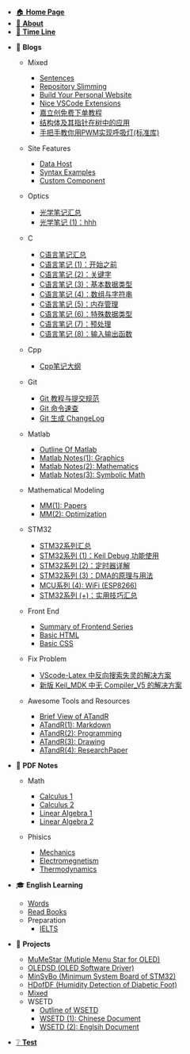 - [🏠 **Home Page**](HOMEPAGE.md)
- [👋 **About**](README.md)
- [📃 **Time Line**](TimeLine.md)
<!-- - [📰 **To Be Dealing With**](ToBeDealingWith.md) -->




- 📓 **Blogs**
  - Mixed <!-- empty line is necessary to avoid the error -->

    - [Sentences](Blogs/Mixed/Sentences.md)  
    - [Repository Slimming](Blogs/Mixed/RepoSlimming.md)
    - [Build Your Personal Website](Blogs/Mixed/BuildYourSite.md)
    - [Nice VSCode Extensions](Blogs/Mixed/Nice%20VSCode%20Extenstions.md)
    - [嘉立创免费下单教程](Blogs/Mixed/嘉立创免费下单教程.md)
    - [结构体及其指针在树中的应用](Blogs/Mixed/结构体及其指针在树中的应用.md)
    - [手把手教你用PWM实现呼吸灯(标准库)](Blogs/Mixed/手把手教你用PWM实现呼吸灯(标准库).md)
  - Site Features
    - [Data Host](Blogs/SiteFeatures/Data%20Host.md)
    - [Syntax Examples](Blogs/SiteFeatures/Syntax%20Examples.md)
    - [Custom Component](Blogs/SiteFeatures/Custom%20Component.md)
  - Optics
    - [光学笔记汇总](Blogs/Optics/光学笔记汇总.md)
    - [光学笔记 (1)：hhh](Blogs/Optics/光学笔记%20(1)：hhh.md)
  - C
    - [C语言笔记汇总](Blogs/C/OutlineOfCNotes.md)
    - [C语言笔记 (1)：开始之前](Blogs/C/CNotes(1)-BeforeStarting.md)
    - [C语言笔记 (2)：关键字](Blogs/C/CNotes(2)-MemoryAndKeywords.md)
    - [C语言笔记 (3)：基本数据类型](Blogs/C/CNotes(3)-DataTypes.md)
    - [C语言笔记 (4)：数组与字符串](Blogs/C/CNotes(4)-ArrayAndString.md)
    - [C语言笔记 (5)：内存管理](Blogs/C/CNotes(5)-MemoryManagement.md)
    - [C语言笔记 (6)：特殊数据类型](Blogs/C/CNotes(6)-SpecialDataTypes.md)
    - [C语言笔记 (7)：预处理](Blogs/C/CNotes(7)-Preproccess.md)
    - [C语言笔记 (8)：输入输出函数](Blogs/C/CNotes(8)-IOFunctions.md)
  - Cpp
    - [Cpp笔记大纲](Blogs/Cpp/Cpp笔记大纲.md)
  - Git
    - [Git 教程与提交规范](Blogs/Git/Git教程与提交规范.md)
    - [Git 命令速查](Blogs/Git/Git命令速查.md)
    - [Git 生成 ChangeLog](Blogs/Git/Git生成ChangeLog.md)
  - Matlab
    - [Outline Of Matlab](Blogs/Matlab/OutlineOfMatlab.md)
    - [Matlab Notes(1): Graphics](Blogs/Matlab/MatlabNotes(1)-Graphics.md)
    - [Matlab Notes(2): Mathematics](Blogs/Matlab/MatlabNotes(2)-Mathematics.md)
    - [Matlab Notes(3): Symbolic Math](Blogs/Matlab/MatlabNotes(3)-SymbolicMath.md)
  - Mathematical Modeling
    - [MM(1): Papers](Blogs/MathematicalModeling/MM(1)-Papers.md)
    - [MM(2): Optimization](Blogs/MathematicalModeling/MM(2)-Optimization.md)
  - STM32
    - [STM32系列汇总](Blogs/STM32/STM32系列汇总.md)
    - [STM32系列 (1)：Keil Debug 功能使用](Blogs/STM32/STM32系列%20(1)：Keil%20Debug%20功能使用.md)
    - [STM32系列 (2)：定时器详解](Blogs/STM32/STM32系列%20(2)：定时器详解.md)
    - [STM32系列 (3)：DMA的原理与用法](Blogs/STM32/STM32系列%20(3)：DMA的原理与用法.md)
    - [MCU系列 (4): WiFi (ESP8266)](Blogs/STM32/MCUSeries(4)-WiFi(ESP8266).md)
    - [STM32系列 (+)：实用技巧汇总](Blogs/STM32/STM32系列%20(+)：实用技巧汇总.md)
  - Front End
    - [Summary of Frontend Series](Blogs/FrontEnd/Summary%20of%20Front%20End%20Series.md)
    - [Basic HTML](Blogs/FrontEnd/Basic%20HTML.md)
    - [Basic CSS](Blogs/FrontEnd/Basic%20CSS.md)
  - Fix Problem
    - [VScode-Latex 中反向搜索失灵的解决方案](Blogs/FixProblem/VScode-Latex中反向搜索失灵的解决方案.md)
    - [新版 Keil_MDK 中无 Compiler_V5 的解决方案](Blogs/FixProblem/新版keil_MDK中无compiler_v5的解决方案.md)
  - Awesome Tools and Resources
    - [Brief View of ATandR](Blogs/ATandR/BVofATandR.md)
    - [ATandR(1): Markdown](Blogs/ATandR/ATandR(1)-Markdown.md)
    - [ATandR(2): Programming](Blogs/ATandR/ATandR(2)-Programming.md)
    - [ATandR(3): Drawing](Blogs/ATandR/ATandR(3)-Drawing.md)
    - [ATandR(4): ResearchPaper](Blogs/ATandR/ATandR(4)-ResearchPaper.md)


- 📖 **PDF Notes**
  - Math

    - [Calculus 1](Notes/Math/Calculus1Notes.md)
    - [Calculus 2](Notes/Math/Calculus2Notes.md)
    - [Linear Algebra 1](Notes/Math/LinearAlgebra1Notes.md)
    - [Linear Algebra 2](Notes/Math/LinearAlgebra2Notes.md)
  - Phisics
    - [Mechanics](Notes/Phisics/Mecanics%20notes.md)
    - [Electromegnetism](Notes/Phisics/Electromegnetism%20Notes.md)
    - [Thermodynamics](Notes/Phisics/Thermodynamics%20notes.md)



- 🎓 **English Learning**
  - [Words](EnglishLearning/Words.md)
  - [Read Books](EnglishLearning/ReadBooks.md)
  - Preparation
    - [IELTS](EnglishLearning/Preparation/IELTS.md)



- 📝 **Projects**

  - [MuMeStar (Mutiple Menu Star for OLED)](Projects/MuMeStar%20(Mutiple%20Menu%20Star%20for%20OLED)%20详解.md)
  - [OLEDSD (OLED Software Driver)](Projects/OLEDSD%20(OLED%20Software%20Driver).md)
  - [MinSyBo (Minimum System Board of STM32)](Projects/MinSyBo%20(Minimum%20System%20Board%20of%20STM32)%20详解.md)
  - [HDofDF (Humidity Detection of Diabetic Foot)](Projects/HDofDF.md)
  - [Mixed](Projects/Mixed.md)
  - WSETD
    - [Outline of WSETD](Projects/WSETD/OutlineOfWSETD.md)
    - [WSETD (1): Chinese Document](Projects/WSETD/WSETD(1)-ChineseDocument.md)
    - [WSETD (2): Englsih Document](Projects/WSETD/WSETD(2)-EnglishDocument.md)



- [❔ **Test**](Test.md)
<!-- 🔗 -->